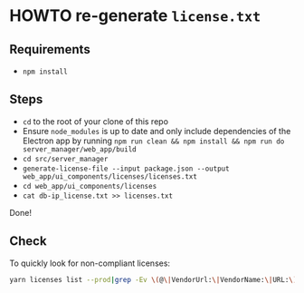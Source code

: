 # HOWTO re-generate `license.txt`

## Requirements

* `npm install`

## Steps

* `cd` to the root of your clone of this repo
* Ensure `node_modules` is up to date and only include dependencies of the Electron app by running `npm run clean && npm install && npm run do server_manager/web_app/build`
* `cd src/server_manager`
* `generate-license-file --input package.json --output web_app/ui_components/licenses/licenses.txt`
* `cd web_app/ui_components/licenses`
* `cat db-ip_license.txt >> licenses.txt`

Done!

## Check

To quickly look for non-compliant licenses:

```bash
yarn licenses list --prod|grep -Ev \(@\|VendorUrl:\|VendorName:\|URL:\)
```
